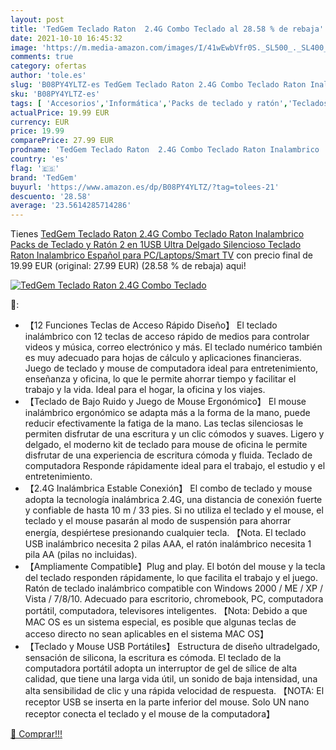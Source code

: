 ```yaml
---
layout: post
title: 'TedGem Teclado Raton  2.4G Combo Teclado al 28.58 % de rebaja'
date: 2021-10-10 16:45:32
image: 'https://m.media-amazon.com/images/I/41wEwbVfr0S._SL500_._SL400_.jpg'
comments: true
category: ofertas
author: 'tole.es'
slug: 'B08PY4YLTZ-es TedGem Teclado Raton 2.4G Combo Teclado Raton Inalambrico...'
sku: 'B08PY4YLTZ-es'
tags: [ 'Accesorios','Informática','Packs de teclado y ratón','Teclados, ratones y periféricos de entrada','smart','tedgem','tv', ]
actualPrice: 19.99 EUR
currency: EUR
price: 19.99
comparePrice: 27.99 EUR
prodname: 'TedGem Teclado Raton  2.4G Combo Teclado Raton Inalambrico  Packs de Teclado y Ratón  2 en 1USB Ultra Delgado Silencioso Teclado Raton Inalambrico Español para PC/Laptops/Smart TV'
country: 'es'
flag: '🇪🇸'
brand: 'TedGem'
buyurl: 'https://www.amazon.es/dp/B08PY4YLTZ/?tag=tolees-21'
descuento: '28.58'
average: '23.5614285714286'
---
```


Tienes [TedGem Teclado Raton  2.4G Combo Teclado Raton Inalambrico  Packs de Teclado y Ratón  2 en 1USB Ultra Delgado Silencioso Teclado Raton Inalambrico Español para PC/Laptops/Smart TV](https://www.amazon.es/dp/B08PY4YLTZ/?tag=tolees-21) con precio final de  19.99 EUR (original: 27.99 EUR) (28.58 %  de rebaja) aqui!

[![TedGem Teclado Raton  2.4G Combo Teclado](https://m.media-amazon.com/images/I/41wEwbVfr0S._SL500_._SL400_.jpg)](https://www.amazon.es/dp/B08PY4YLTZ/?tag=tolees-21)

🔎:

- 【12 Funciones Teclas de Acceso Rápido Diseño】 El teclado inalámbrico con 12 teclas de acceso rápido de medios para controlar videos y música, correo electrónico y más. El teclado numérico también es muy adecuado para hojas de cálculo y aplicaciones financieras. Juego de teclado y mouse de computadora ideal para entretenimiento, enseñanza y oficina, lo que le permite ahorrar tiempo y facilitar el trabajo y la vida. Ideal para el hogar, la oficina y los viajes.
- 【Teclado de Bajo Ruido y Juego de Mouse Ergonómico】 El mouse inalámbrico ergonómico se adapta más a la forma de la mano, puede reducir efectivamente la fatiga de la mano. Las teclas silenciosas le permiten disfrutar de una escritura y un clic cómodos y suaves. Ligero y delgado, el moderno kit de teclado para mouse de oficina le permite disfrutar de una experiencia de escritura cómoda y fluida. Teclado de computadora Responde rápidamente ideal para el trabajo, el estudio y el entretenimiento.
- 【2.4G Inalámbrica Estable Conexión】 El combo de teclado y mouse adopta la tecnología inalámbrica 2.4G, una distancia de conexión fuerte y confiable de hasta 10 m / 33 pies. Si no utiliza el teclado y el mouse, el teclado y el mouse pasarán al modo de suspensión para ahorrar energía, despiértese presionando cualquier tecla. 【Nota. El teclado USB inalámbrico necesita 2 pilas AAA, el ratón inalámbrico necesita 1 pila AA (pilas no incluidas).
- 【Ampliamente Compatible】Plug and play. El botón del mouse y la tecla del teclado responden rápidamente, lo que facilita el trabajo y el juego. Ratón de teclado inalámbrico compatible con Windows 2000 / ME / XP / Vista / 7/8/10. Adecuado para escritorio, chromebook, PC, computadora portátil, computadora, televisores inteligentes. 【Nota: Debido a que MAC OS es un sistema especial, es posible que algunas teclas de acceso directo no sean aplicables en el sistema MAC OS】
- 【Teclado y Mouse USB Portátiles】 Estructura de diseño ultradelgado, sensación de silicona, la escritura es cómoda. El teclado de la computadora portátil adopta un interruptor de gel de sílice de alta calidad, que tiene una larga vida útil, un sonido de baja intensidad, una alta sensibilidad de clic y una rápida velocidad de respuesta. 【NOTA: El receptor USB se inserta en la parte inferior del mouse. Solo UN nano receptor conecta el teclado y el mouse de la computadora】

[🛒 Comprar!!!](https://www.amazon.es/dp/B08PY4YLTZ/?tag=tolees-21)
